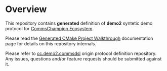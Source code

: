 # Overview
This repository contains **generated** definition of **demo2** 
syntetic demo protocol for 
[CommsChampion Ecosystem](https://arobenko.github.io/cc). 

Please read the
[Generated CMake Project Walkthrough](https://github.com/arobenko/commsdsl/blob/master/doc/GeneratedProjectWalkthrough.md)
documentation page for details on this repository internals.

Please refer to [cc.demo2.commsdsl](https://github.com/arobenko/cc.demo2.commsdsl) 
origin protocol definition repository. Any issues, questions and/or feature requests
should be submitted against it.
